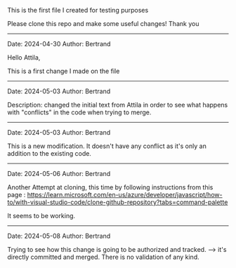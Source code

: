 This is the first file I created for testing purposes

Please clone this repo and make some useful changes!
Thank you

---
Date: 2024-04-30
Author: Bertrand

Hello Attila,

This is a first change I made on the file

---
Date: 2024-05-03
Author: Bertrand

Description: changed the initial text from Attila in order to see what happens with "conflicts" in the code when trying to merge.

---
Date: 2024-05-03
Author: Bertrand

This is a new modification. It doesn't have any conflict as it's only an addition to the existing code.

---
Date: 2024-05-06
Author: Bertrand

Another Attempt at cloning, this time by following instructions from this page : https://learn.microsoft.com/en-us/azure/developer/javascript/how-to/with-visual-studio-code/clone-github-repository?tabs=command-palette

It seems to be working.

---
Date: 2024-05-08
Author: Bertrand

Trying to see how this change is going to be authorized and tracked.
--> it's directly committed and merged. There is no validation of any kind.
